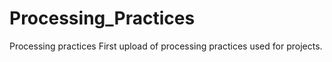 # Processing_Practices
Processing practices
First upload of processing practices used for projects.
